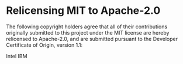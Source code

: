 # Relicensing MIT to Apache-2.0

The following copyright holders agree that all of their contributions originally submitted to this project under the MIT license are hereby relicensed to Apache-2.0, and are submitted pursuant to the Developer Certificate of Origin, version 1.1:

Intel
IBM

